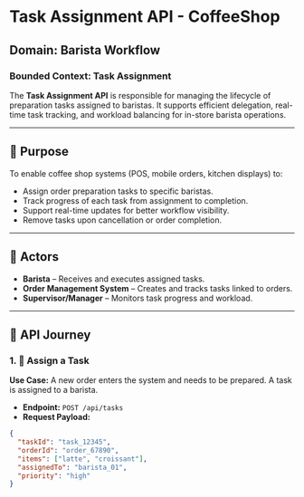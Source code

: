 # Task Assignment API - CoffeeShop

## Domain: Barista Workflow  
### Bounded Context: Task Assignment

The **Task Assignment API** is responsible for managing the lifecycle of preparation tasks assigned to baristas. It supports efficient delegation, real-time task tracking, and workload balancing for in-store barista operations.

---

## 📌 Purpose

To enable coffee shop systems (POS, mobile orders, kitchen displays) to:
- Assign order preparation tasks to specific baristas.
- Track progress of each task from assignment to completion.
- Support real-time updates for better workflow visibility.
- Remove tasks upon cancellation or order completion.

---

## 👤 Actors
- **Barista** – Receives and executes assigned tasks.
- **Order Management System** – Creates and tracks tasks linked to orders.
- **Supervisor/Manager** – Monitors task progress and workload.

---

## 🧭 API Journey

### 1. 🔨 Assign a Task
**Use Case:** A new order enters the system and needs to be prepared. A task is assigned to a barista.

- **Endpoint:** `POST /api/tasks`
- **Request Payload:**
```json
{
  "taskId": "task_12345",
  "orderId": "order_67890",
  "items": ["latte", "croissant"],
  "assignedTo": "barista_01",
  "priority": "high"
}
